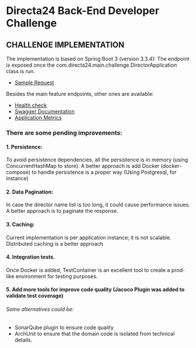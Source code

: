 # Directa24 Back-End Developer Challenge
## CHALLENGE IMPLEMENTATION
The implementation is based on Spring Boot 3 (version 3.3.4):
The endpoint is exposed once the com.directa24.main.challenge.DirectorApplication class is run.
- [Sample Request](http://localhost:8080/api/directors?threshold=4)

Besides the main feature endpoints, other ones are available:
- [Health check](http://localhost:8080/actuator/health)
- [Swagger Documentation](http://localhost:8080/webjars/swagger-ui/index.html)
- [Application Metrics](http://localhost:8080/actuator/metrics)


### There are some pending improvements:
#### 1. Persistence:
To avoid persistence dependencies, all the persistence is in memory (using ConcurrentHashMap to store).
A better approach is add Docker (docker-compose) to handle persistence is a proper way (Using Postgresql, for instance)
#### 2. Data Pagination:
In case the director name list is too long, it could cause performance issues. A better approach is to paginate the response.
#### 3. Caching:
Current implementation is per application instance; it is not scalable. Distributed caching is a better approach
#### 4. Integration tests.
Once Docker is added, TestContainer is an excellent tool to create a prod-like environment for testing purposes.
#### 5. Add more tools for improve code quality (Jacoco Plugin was added to validate test coverage)
###### Some alternatives could be:
- SonarQube plugin to ensure code quality
- ArchUnit to ensure that the domain code is isolated from technical details.